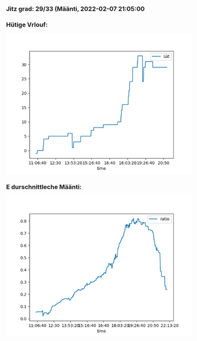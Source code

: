 ### Jitz grad: 29/33 (Määnti, 2022-02-07 21:05:00

### Hütige Vrlouf:
![Graph](Today.png)

### E durschnittleche Määnti:
![Graph](Määnti.png)